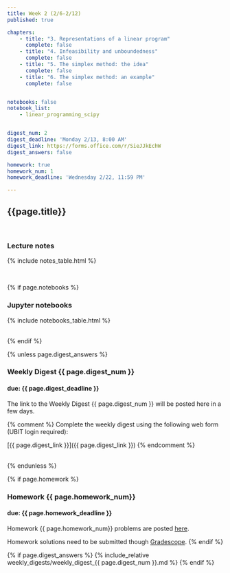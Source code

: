 ```yaml
---
title: Week 2 (2/6-2/12)
published: true

chapters:
    - title: "3. Representations of a linear program"
      complete: false
    - title: "4. Infeasibility and unboundedness"
      complete: false
    - title: "5. The simplex method: the idea"
      complete: false
    - title: "6. The simplex method: an example"
      complete: false


notebooks: false
notebook_list:
    - linear_programming_scipy


digest_num: 2
digest_deadline: 'Monday 2/13, 8:00 AM'
digest_link: https://forms.office.com/r/SieJJkEchW
digest_answers: false

homework: true
homework_num: 1
homework_deadline: 'Wednesday 2/22, 11:59 PM'

---
```


<style>
    ul {
        padding-left: 20px;
    }
</style>


## {{page.title}}

<br/>

### Lecture notes

{% include notes_table.html %}

<br/>

{% if page.notebooks %}
### Jupyter notebooks

{% include notebooks_table.html %}

<br/>
{% endif %}


{% unless page.digest_answers %}
### Weekly Digest {{ page.digest_num }}
#### due: {{ page.digest_deadline }}

The link to the Weekly Digest {{ page.digest_num }} will be posted here
in a few days.

{% comment %}
Complete the weekly digest using the following web form (UBIT login required):

[{{ page.digest_link }}]({{ page.digest_link }})
{% endcomment %}

<br/>
{% endunless %}


{% if page.homework %}
### Homework {{ page.homework_num}}
#### due: {{ page.homework_deadline }}

Homework {{ page.homework_num}} problems are posted <a href="{{site.baseurl}}/assets/homework/hw_{{{{ page.homework_num}}}}.pdf" target="_blank">here</a>.

Homework solutions need to be submitted though [Gradescope](https://www.gradescope.com/).
{% endif %}

{% if page.digest_answers %}
{% include_relative weekly_digests/weekly_digest_{{ page.digest_num }}.md %}
{% endif %}